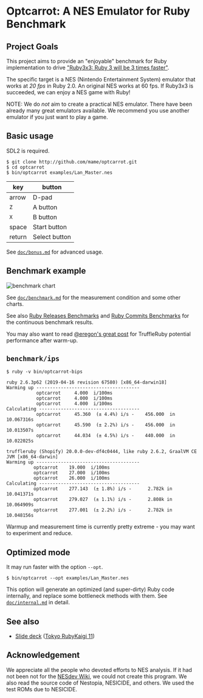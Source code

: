 # Optcarrot: A NES Emulator for Ruby Benchmark

## Project Goals

This project aims to provide an "enjoyable" benchmark for Ruby implementation to drive ["Ruby3x3: Ruby 3 will be 3 times faster"][ruby3x3].

The specific target is a NES (Nintendo Entertainment System) emulator that works at *20 fps* in Ruby 2.0.  An original NES works at 60 fps.  If Ruby3x3 is succeeded, we can enjoy a NES game with Ruby!

NOTE: We do *not* aim to create a practical NES emulator.  There have been already many great emulators available.  We recommend you use another emulator if you just want to play a game.

## Basic usage

SDL2 is required.

    $ git clone http://github.com/mame/optcarrot.git
    $ cd optcarrot
    $ bin/optcarrot examples/Lan_Master.nes

|key   |button       |
|------|-------------|
|arrow |D-pad        |
|`Z`   |A button     |
|`X`   |B button     |
|space |Start button |
|return|Select button|

See [`doc/bonus.md`](doc/bonus.md) for advanced usage.

## Benchmark example

![benchmark chart](doc/benchmark-summary.png)

See [`doc/benchmark.md`](doc/benchmark.md) for the measurement condition and some other charts.

See also [Ruby Releases Benchmarks](https://rubybench.org/ruby/ruby/releases?result_type=Optcarrot%20Lan_Master.nes) and [Ruby Commits Benchmarks](https://rubybench.org/ruby/ruby/commits?result_type=Optcarrot%20Lan_Master.nes&display_count=2000) for the continuous benchmark results.

You may also want to read [@eregon's great post](https://eregon.me/blog/2016/11/28/optcarrot.html) for TruffleRuby potential performance after warm-up.

## `benchmark/ips`

    $ ruby -v bin/optcarrot-bips

    ruby 2.6.3p62 (2019-04-16 revision 67580) [x86_64-darwin18]
    Warming up --------------------------------------
               optcarrot     4.000  i/100ms
               optcarrot     4.000  i/100ms
               optcarrot     4.000  i/100ms
    Calculating -------------------------------------
               optcarrot     45.360  (± 4.4%) i/s -    456.000  in  10.067316s
               optcarrot     45.590  (± 2.2%) i/s -    456.000  in  10.013507s
               optcarrot     44.034  (± 4.5%) i/s -    440.000  in  10.022025s

    truffleruby (Shopify) 20.0.0-dev-df4c0444, like ruby 2.6.2, GraalVM CE JVM [x86_64-darwin]
    Warming up --------------------------------------
              optcarrot    19.000  i/100ms
              optcarrot    27.000  i/100ms
              optcarrot    26.000  i/100ms
    Calculating -------------------------------------
              optcarrot    277.143  (± 1.8%) i/s -      2.782k in  10.041371s
              optcarrot    279.027  (± 1.1%) i/s -      2.808k in  10.064909s
              optcarrot    277.001  (± 2.2%) i/s -      2.782k in  10.048156s

Warmup and measurement time is currently pretty extreme - you may want to
experiment and reduce.

## Optimized mode

It may run faster with the option `--opt`.

    $ bin/optcarrot --opt examples/Lan_Master.nes

This option will generate an optimized (and super-dirty) Ruby code internally, and replace some bottleneck methods with them.  See [`doc/internal.md`](doc/internal.md) in detail.

## See also

* [Slide deck](http://www.slideshare.net/mametter/optcarrot-a-pureruby-nes-emulator) ([Tokyo RubyKaigi 11](http://regional.rubykaigi.org/tokyo11/en/))

## Acknowledgement

We appreciate all the people who devoted efforts to NES analysis.  If it had not been not for the [NESdev Wiki][nesdev-wiki], we could not create this program.  We also read the source code of Nestopia, NESICIDE, and others.  We used the test ROMs due to NESICIDE.

[ruby3x3]: https://www.youtube.com/watch?v=LE0g2TUsJ4U&t=3248
[nesdev-wiki]: http://wiki.nesdev.com/w/index.php/NES_reference_guide
